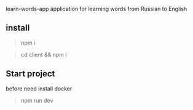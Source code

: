 learn-words-app application for learning words from Russian to English


## install
> npm i

> cd client && npm i


## Start project

before need install docker

> npm run dev

